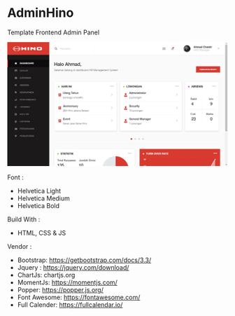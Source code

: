 # AdminHino
Template Frontend Admin Panel

![alt text](https://github.com/vallendito/AdminHino/blob/master/dashboard.jpg)

Font :
- Helvetica Light
- Helvetica Medium
- Helvetica Bold

Build With :
- HTML, CSS & JS

Vendor : 
- Bootstrap: https://getbootstrap.com/docs/3.3/ 
- Jquery : https://jquery.com/download/
- ChartJs: chartjs.org
- MomentJs: https://momentjs.com/
- Popper: https://popper.js.org/
- Font Awesome: https://fontawesome.com/
- Full Calender: https://fullcalendar.io/
